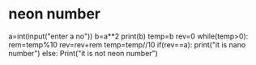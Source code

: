 # neon number
a=int(input("enter a  no"))
b=a**2
print(b)
temp=b
rev=0
while(temp>0):
    rem=temp%10
    rev=rev+rem
    temp=temp//10
if(rev==a):
    print("it is nano number")
else:
    Print("it is not neon number") 
